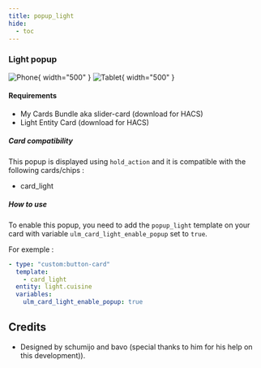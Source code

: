 ```yaml
---
title: popup_light
hide:
  - toc
---
```

<!-- markdownlint-disable MD046 -->

### Light popup

![Phone](../../assets/img/popup_light_phone.png){ width="500" }
![Tablet](../../assets/img/popup_light_tablet.png){ width="500" }

#### Requirements

- My Cards Bundle aka slider-card (download for HACS)
- Light Entity Card (download for HACS)

##### Card compatibility

This popup is displayed using ``hold_action`` and it is compatible with the following cards/chips :

- card_light

##### How to use

To enable this popup, you need to add the ``popup_light`` template on your card with variable `ulm_card_light_enable_popup` set to ``true``.

For exemple :

```yaml
- type: "custom:button-card"
  template:
    - card_light
  entity: light.cuisine
  variables:
    ulm_card_light_enable_popup: true
```

## Credits

- Designed by schumijo and bavo (special thanks to him for his help on this development)).

